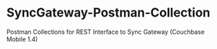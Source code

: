 # SyncGateway-Postman-Collection
Postman Collections for REST Interface to Sync Gateway (Couchbase Mobile 1.4)
